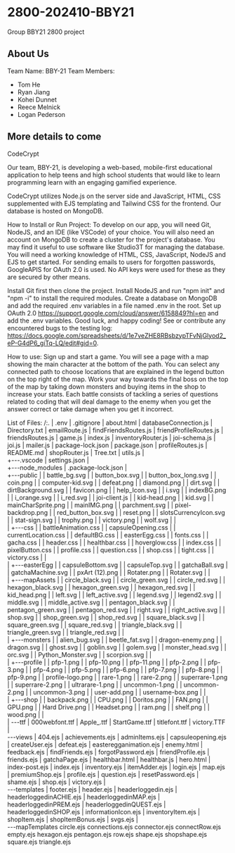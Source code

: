 # 2800-202410-BBY21
Group BBY21 2800 project
## About Us
Team Name: BBY-21
Team Members: 
- Tom He
- Ryan Jiang
- Kohei Dunnet
- Reece Melnick
- Logan Pederson
## More details to come
CodeCrypt

Our team, BBY-21, is developing a web-based, mobile-first educational application to help teens and high school students that would like to learn programming learn with an engaging gamified experience. 

CodeCrypt utilizes Node.js on the server side and JavaScript, HTML, CSS supplemented with EJS templating and Tailwind CSS for the frontend. Our database is hosted on MongoDB.

How to Install or Run Project:
To develop on our app, you will need Git, NodeJS, and an IDE (like VSCode) of your choice. You will also need an account on MongoDB to create a cluster for the project's database. You may find it useful to use software like Studio3T for managing the database. You will need a working knowledge of HTML, CSS, JavaScript, NodeJS and EJS to get started. For sending emails to users for forgotten passwords, GoogleAPIS for OAuth 2.0 is used. No API keys were used for these as they are secured by other means. 

Install Git first then clone the project. Install NodeJS and run "npm init" and "npm -i" to install the required modules. Create a database on MongoDB and add the required .env variables in a file named .env in the root. Set up OAuth 2.0 https://support.google.com/cloud/answer/6158849?hl=en and add the .env variables. Good luck, and happy coding! See or contribute any encountered bugs to the testing log: https://docs.google.com/spreadsheets/d/1e7veZHE8RBsbzypTFvNjGlyod2_eP-G4dP6_giTq-LQ/edit#gid=0.

How to use:
Sign up and start a game. You will see a page with a map showing the main character at the bottom of the path. You can select any connected path to choose locations that are explained in the legend button on the top right of the map. Work your way towards the final boss on the top of the map by taking down monsters and buying items in the shop to increase your stats. Each battle consists of tackling a series of questions related to coding that will deal damage to the enemy when you get the answer correct or take damage when you get it incorrect. 

List of Files:
/:.
|   .env
|   .gitignore
|   about.html
|   databaseConnection.js
|   Directory.txt
|   emailRoute.js
|   findFriendsRoutes.js
|   friendProfileRoutes.js
|   friendsRoutes.js
|   game.js
|   index.js
|   inventoryRouter.js
|   joi-schema.js
|   joi.js
|   mailer.js
|   package-lock.json
|   package.json
|   profileRoutes.js
|   README.md
|   shopRouter.js
|   Tree.txt
|   utils.js
|   
+---.vscode
|       settings.json
|       
+---node_modules
|       .package-lock.json
|     
+---public
|   |   battle_bg.svg
|   |   button_box.svg
|   |   button_box_long.svg
|   |   coin.png
|   |   computer-kid.svg
|   |   defeat.png
|   |   diamond.png
|   |   dirt.svg
|   |   dirtBackground.svg
|   |   favicon.png
|   |   help_Icon.svg
|   |   i.svg
|   |   indexBG.png
|   |   i_orange.svg
|   |   i_red.svg
|   |   joi-client.js
|   |   kid-head.png
|   |   kid.svg
|   |   mainCharSprite.png
|   |   mainIMG.png
|   |   parchment.svg
|   |   pixel-backdrop.png
|   |   red_button_box.svg
|   |   reset.png
|   |   slotsCurrencyIcon.svg
|   |   stat-sign.svg
|   |   trophy.png
|   |   victory.png
|   |   wolf.svg
|   |   
|   +---css
|   |       battleAnimation.css
|   |       capsuleOpening.css
|   |       currentLocation.css
|   |       defaultBG.css
|   |       easterEgg.css
|   |       fonts.css
|   |       gacha.css
|   |       header.css
|   |       healthbar.css
|   |       hoverglow.css
|   |       index.css
|   |       pixelButton.css
|   |       profile.css
|   |       question.css
|   |       shop.css
|   |       tight.css
|   |       victory.css
|   |       
|   +---easterEgg
|   |       capsuleBottom.svg
|   |       capsuleTop.svg
|   |       gatchaBall.svg
|   |       gatchaMachine.svg
|   |       pxArt (12).png
|   |       Rotater.png
|   |       Rotater.svg
|   |       
|   +---mapAssets
|   |       circle_black.svg
|   |       circle_green.svg
|   |       circle_red.svg
|   |       hexagon_black.svg
|   |       hexagon_green.svg
|   |       hexagon_red.svg
|   |       kid_head.png
|   |       left.svg
|   |       left_active.svg
|   |       legend.svg
|   |       legend2.svg
|   |       middle.svg
|   |       middle_active.svg
|   |       pentagon_black.svg
|   |       pentagon_green.svg
|   |       pentagon_red.svg
|   |       right.svg
|   |       right_active.svg
|   |       shop.svg
|   |       shop_green.svg
|   |       shop_red.svg
|   |       square_black.svg
|   |       square_green.svg
|   |       square_red.svg
|   |       triangle_black.svg
|   |       triangle_green.svg
|   |       triangle_red.svg
|   |       
|   +---monsters
|   |       alien_bug.svg
|   |       beetle_fat.svg
|   |       dragon-enemy.png
|   |       dragon.svg
|   |       ghost.svg
|   |       goblin.svg
|   |       golem.svg
|   |       monster_head.svg
|   |       orc.svg
|   |       Python_Monster.svg
|   |       scorpion.svg
|   |       
|   +---profile
|   |       pfp-1.png
|   |       pfp-10.png
|   |       pfp-11.png
|   |       pfp-2.png
|   |       pfp-3.png
|   |       pfp-4.png
|   |       pfp-5.png
|   |       pfp-6.png
|   |       pfp-7.png
|   |       pfp-8.png
|   |       pfp-9.png
|   |       profile-logo.png
|   |       rare-1.png
|   |       rare-2.png
|   |       superrare-1.png
|   |       superrare-2.png
|   |       ultrarare-1.png
|   |       uncommon-1.png
|   |       uncommon-2.png
|   |       uncommon-3.png
|   |       user-add.png
|   |       username-box.png
|   |       
|   +---shop
|   |       backpack.png
|   |       CPU.png
|   |       Doritos.png
|   |       FAN.png
|   |       GPU.png
|   |       Hard Drive.png
|   |       Headset.png
|   |       ram.png
|   |       shelf.png
|   |       wood.png
|   |       
|   \---ttf
|           000webfont.ttf
|           Apple_.ttf
|           StartGame.ttf
|           titlefont.ttf
|           victory.TTF
|           
\---views
    |   404.ejs
    |   achievements.ejs
    |   adminItems.ejs
    |   capsuleopening.ejs
    |   createUser.ejs
    |   defeat.ejs
    |   easteregganimation.ejs
    |   enemy.html
    |   feedback.ejs
    |   findFriends.ejs
    |   forgotPassword.ejs
    |   friendProfile.ejs
    |   friends.ejs
    |   gatchaPage.ejs
    |   healthbar.html
    |   healthbar.js
    |   hero.html
    |   index-post.ejs
    |   index.ejs
    |   inventory.ejs
    |   itemAdder.ejs
    |   login.ejs
    |   map.ejs
    |   premiumShop.ejs
    |   profile.ejs
    |   question.ejs
    |   resetPassword.ejs
    |   shame.ejs
    |   shop.ejs
    |   victory.ejs
    |   
    \---templates
        |   footer.ejs
        |   header.ejs
        |   headerloggedin.ejs
        |   headerloggedinACHIE.ejs
        |   headerloggedinMAP.ejs
        |   headerloggedinPREM.ejs
        |   headerloggedinQUEST.ejs
        |   headerloggedinSHOP.ejs
        |   informationIcon.ejs
        |   inventoryItem.ejs
        |   shopItem.ejs
        |   shopItemBonus.ejs
        |   svgs.ejs
        |   
        \---mapTemplates
                circle.ejs
                connections.ejs
                connector.ejs
                connectRow.ejs
                empty.ejs
                hexagon.ejs
                pentagon.ejs
                row.ejs
                shape.ejs
                shopshape.ejs
                square.ejs
                triangle.ejs